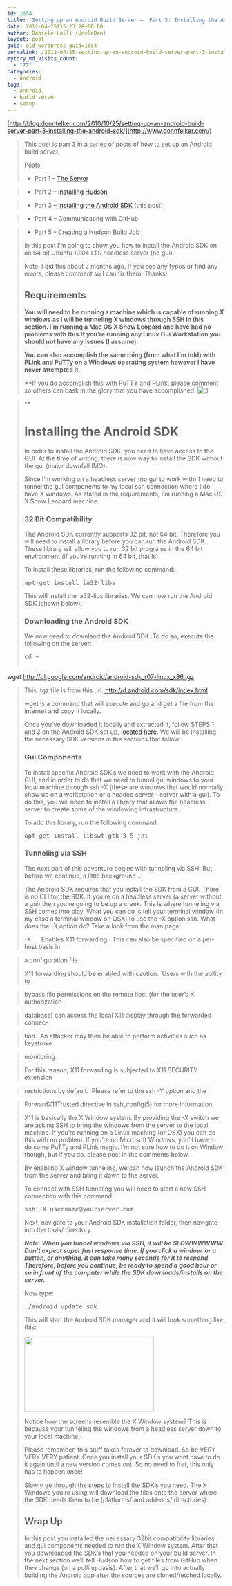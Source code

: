 ```yaml
---
id: 1654
title: 'Setting up an Android Build Server –  Part 3: Installing the Android SDK « Donn Felker'
date: 2012-04-25T15:23:28+00:00
author: Daniele Lolli (UncleDan)
layout: post
guid: old-wordpress-guid=1654
permalink: /2012-04-25-setting-up-an-android-build-server-part-3-installing-the-android-sdk-donn-felker-adventures-of-a-tech-health-entrepreneur-startup-founder-donn-felker-adventures.html
mytory_md_visits_count:
  - "77"
categories:
  - Android
tags:
  - android
  - build server
  - setup
---
```

[http://blog.donnfelker.com/2010/10/25/setting-up-an-android-build-server-part-3-installing-the-android-sdk/](http://www.donnfelker.com/)

> This post is part 3 in a series of posts of how to set up an Android build server.
> 
> Posts:
> 
> * Part 1 – [The Server](http://www.donnfelker.com/)
  
> * Part 2 – [Installing Hudson](http://www.donnfelker.com/)
  
> * Part 3 – [Installing the Android SDK](http://www.donnfelker.com/) (this post)
  
> * Part 4 – Communicating with GitHub
  
> * Part 5 – Creating a Hudson Build Job
> 
> In this post I’m going to show you how to install the Android SDK on an 64 bit Ubuntu 10.04 LTS headless server (no gui).
> 
> Note: I did this about 2 months ago. If you see any typos or find any errors, please comment so I can fix them. Thanks!
> 
> ## Requirements
> 
> **You will need to be running a machine which is capable of running X windows as I will be tunneling X windows through SSH in this section. I’m running a Mac OS X Snow Leopard and have had no problems with this.If you’re running any Linux Gui Workstation you should not have any issues (I assume).**
> 
> **You can also accomplish the same thing (from what I’m told) with PLink and PuTTy on a Windows operating system however I have never attempted it.**
> 
> **If you do accomplish this with PuTTY and PLink, please comment so others can bask in the glory that you have accomplished! ![:)](http://blog.donnfelker.com/wp-includes/images/smilies/icon_smile.gif)
  
>** 
> 
> # Installing the Android SDK
> 
> In order to install the Android SDK, you need to have access to the GUI. At the time of writing, there is now way to install the SDK without the gui (major downfall IMO).
> 
> Since I’m working on a headless server (no gui to work with) I need to tunnel the gui components to my local ssh connection where I do have X windows. As stated in the requirements, I’m running a Mac OS X Snow Leopard machine.
> 
> ### 32 Bit Compatibility
> 
> The Android SDK currently supports 32 bit, not 64 bit. Therefore you will need to install a library before you can run the Android SDK. These library will allow you to run 32 bit programs in the 64 bit environment (if you’re running in 64 bit, that is).
> 
> To install these libraries, run the following command:
> 
> <pre title="">apt-get install ia32-libs</pre>
> 
> This will install the ia32-libs libraries. We can now run the Android SDK (shown below).
> 
> ### Downloading the Android SDK
> 
> We now need to downlaod the Android SDK. To do so, execute the following on the server:
> 
> <pre title="">cd ~

wget http://dl.google.com/android/android-sdk_r07-linux_x86.tgz</pre>
> 
> This .tgz file is from this url:<a href="http://d.android.com/sdk/index.html" target="_blank"> http://d.android.com/sdk/index.html</a>
> 
> wget is a command that will execute and go and get a file from the internet and copy it locally.
> 
> Once you’ve downloaded it locally and extracted it, follow STEPS 1 and 2 on the Android SDK set up, <a href="http://d.android.com/sdk/installing.html" target="_blank">located here</a>. We will be installing the necessary SDK versions in the sections that follow.
> 
> ### Gui Components
> 
> To install specific Android SDK’s we need to work with the Android GUI, and in order to do that we need to tunnel gui windows to your local machine through ssh -X (these are windows that would normally show up on a workstation or a headed server – server with a gui). To do this, you will need to install a library that allows the headless server to create some of the windowing infrastructure.
> 
> To add this library, run the following command:
> 
> <pre title="">apt-get install libswt-gtk-3.5-jni</pre>
> 
> ### Tunneling via SSH
> 
> The next part of this adventure begins with tunneling via SSH. But before we continue, a little background …
> 
> The Android SDK requires that you install the SDK from a GUI. There is no CLI for the SDK. If you’re on a headless server (a server without a gui) then you’re going to be up a creek. This is where tunneling via SSH comes into play. What you can do is tell your terminal window (in my case a terminal window on OSX) to use the -X option ssh. What does the -X option do? Take a look from the man page:
> 
> -X      Enables X11 forwarding.  This can also be specified on a per-host basis in
  
> a configuration file.
> 
> X11 forwarding should be enabled with caution.  Users with the ability to
  
> bypass file permissions on the remote host (for the user’s X authorization
  
> database) can access the local X11 display through the forwarded connec-
  
> tion.  An attacker may then be able to perform activities such as keystroke
  
> monitoring.
> 
> For this reason, X11 forwarding is subjected to X11 SECURITY extension
  
> restrictions by default.  Please refer to the ssh -Y option and the
  
> ForwardX11Trusted directive in ssh_config(5) for more information.
> 
> X11 is basically the X Window system. By providing the -X switch we are asking SSH to bring the windows from the server to the local machine. If you’re running on a Linux maching (or OSX) you can do this with no problem. If you’re on Microsoft Windows, you’ll have to do some PuTTy and PLink magic. I’m not sure how to do it on Window though, but if you do, please post in the comments below.
> 
> By enabling X window tunneling, we can now launch the Android SDK from the server and bring it down to the server.
> 
> To connect with SSH tunneling you will need to start a new SSH connection with this command:
> 
> <pre title="">ssh -X username@yourserver.com</pre>
> 
> Next, navigate to your Android SDK installation folder, then navigate into the tools/ directory.
> 
> _**Note: When you tunnel windows via SSH, it will be SLOWWWWWW. Don’t expect super fast response time. If you click a window, or a button, or anything, it can take many seconds for it to respond. Therefore, before you continue, be ready to spend a good hour or so in front of the computer while the SDK downloads/installs on the server.**_
> 
> Now type:
> 
> <pre title="">./android update sdk</pre>
> 
> This will start the Android SDK manager and it will look something like this:
> 
> [<img title="Screen shot 2010-10-22 at 1.31.32 PM" src="http://blog.donnfelker.com/wp-content/uploads/2010/10/Screen-shot-2010-10-22-at-1.31.32-PM-300x173.png" alt="" width="300" height="173" />](http://blog.donnfelker.com/wp-content/uploads/2010/10/Screen-shot-2010-10-22-at-1.31.32-PM.png)
> 
> Notice how the screens resemble the X Window system? This is because your tunneling the windows from a headless server down to your local machine.
> 
> Please remember, this stuff takes forever to download. So be VERY VERY VERY patient. Once you install your SDK’s you wont have to do it again until a new version comes out. So no need to fret, this only has to happen once!
> 
> Slowly go through the steps to install the SDK’s you need. The X Windows you’re using will download the files onto the server where the SDK needs them to be (platforms/ and add-ons/ directories).
> 
> ## Wrap Up
> 
> In this post you installed the necessary 32bit compatibility libraries and gui components needed to run the X Window system. After that you downloaded the SDK’s that you needed on your build server. In the next section we’ll tell Hudson how to get files from GitHub when they change (on a polling basis). After that we’ll go into actually building the Android app after the sources are cloned/fetched locally.